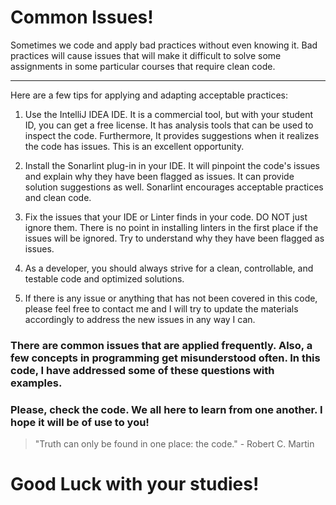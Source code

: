 # Common Issues!

Sometimes we code and apply bad practices without even knowing it. Bad practices will cause issues that will make it difficult to solve some assignments
in some particular courses that require clean code.
____ 
Here are a few tips for applying and adapting acceptable practices:

 1. Use the IntelliJ IDEA IDE. It is a commercial tool, but with your student ID, you can get a free license. It has analysis tools that can be used to inspect the code. Furthermore,
 It provides suggestions when it realizes the code has issues. 
 This is an excellent opportunity.
 
 2. Install the Sonarlint plug-in in your IDE. It will pinpoint the code's issues and explain why they have been flagged as issues. It can provide solution suggestions as well.
 Sonarlint encourages acceptable practices and clean code. 
 
 3. Fix the issues that your IDE or Linter finds in your code. DO NOT just ignore them.
 There is no point in installing linters in the first place if the issues will be ignored. Try to
 understand why they have been flagged as issues.
 
 4. As a developer, you should always strive for a clean, controllable, and testable code and optimized solutions.
 
 5. If there is any issue or anything that has not been covered in this code, please feel free to contact me and I will
 try to update the materials accordingly to address the new issues in any way I can.
 
 ### There are common issues that are applied frequently. Also, a few concepts in programming get misunderstood often. In this code, I have addressed some of these questions with examples.
 ### Please, check the code. We all here to learn from one another. I hope it will be of use to you!
 >"Truth can only be found in one place: the code." - Robert C. Martin
>
 # Good Luck with your studies!
 
 
 
